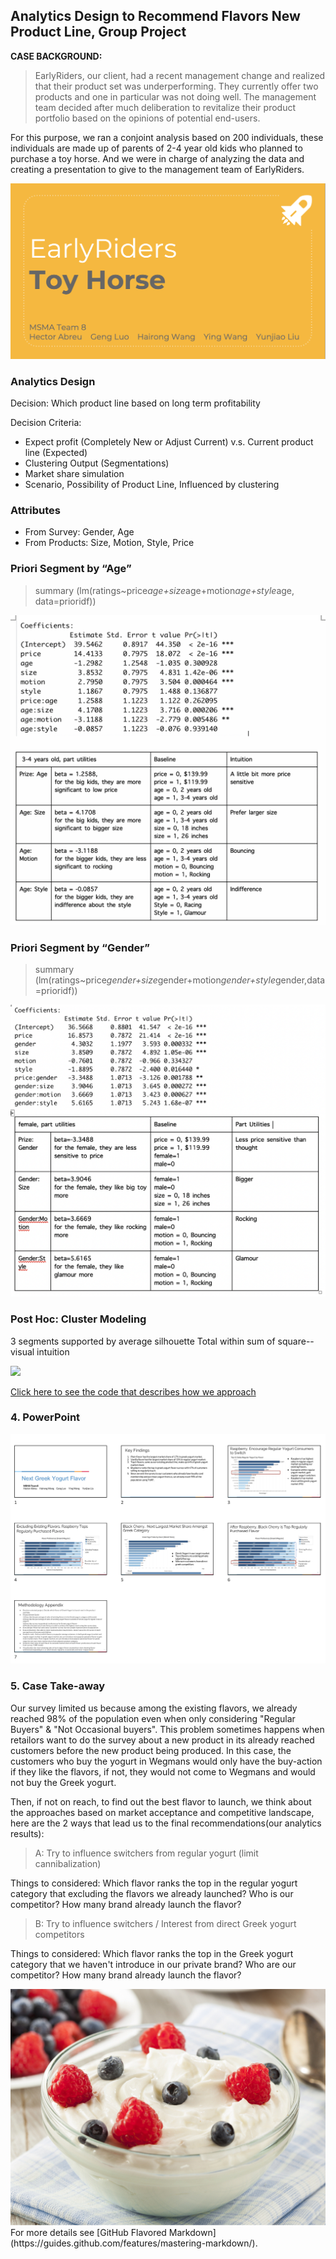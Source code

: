 ## Analytics Design to Recommend Flavors New Product Line, Group Project

**CASE BACKGROUND:**  

>EarlyRiders, our client, had a recent management change and realized that their product set was underperforming. They currently offer two products and one in particular was not doing well. The management team decided after much deliberation to revitalize their product portfolio based on the opinions of potential end-users. 


For this purpose, we ran a conjoint analysis based on 200 individuals, these individuals are made up of parents of 2-4 year old kids who planned to purchase a toy horse. And we were in charge of analyzing the data and creating a presentation to give to the management team of EarlyRiders. 	

<img src="images/Toyhorse.png?raw=true"/>

### Analytics Design

Decision: Which product line based on long term profitability

Decision Criteria:
* Expect profit (Completely New or Adjust Current) v.s. Current product line (Expected)
* Clustering Output (Segmentations)
* Market share simulation
* Scenario, Possibility of Product Line, Influenced by clustering

      
### Attributes 
    
* From Survey: Gender, Age
* From Products: Size, Motion, Style, Price

### Priori Segment by “Age” 

>  summary (lm(ratings~price*age+size*age+motion*age+style*age, data=prioridf))   

<img src="images/Toyhorse1.png?raw=true"/> 

### Priori Segment by “Gender”

>  summary (lm(ratings~price*gender+size*gender+motion*gender+style*gender,data=prioridf))
<img src="images/Toyhorse2.png?raw=true"/>

### Post Hoc: Cluster Modeling

3 segments supported by average silhouette
Total within sum of square--visual intuition

<img src="images/Toyhore3.png?raw=true"/>

[Click here to see the code that describes how we approach](/Yogurt-Project-Team8.html)


### 4. PowerPoint

<img src="images/Screen Shot 2020-02-15 at 02.22.00.png?raw=true"/>

### 5. Case Take-away

Our survey limited us because among the existing flavors, we already reached 98% of the population even when only considering "Regular Buyers" & "Not Occasional buyers". This problem sometimes happens when retailors want to do the survey about a new product in its already reached customers before the new product being produced. In this case, the customers who buy the yogurt in Wegmans would only have the buy-action if they like the flavors, if not, they would not come to Wegmans and would not buy the Greek yogurt.

Then, if not on reach, to find out the best flavor to launch, we think about the approaches based on market acceptance and competitive landscape, here are the 2 ways that lead us to the final recommendations(our analytics results):

> A: Try to influence switchers from regular yogurt (limit cannibalization)

Things to considered: Which flavor ranks the top in the regular yogurt category that excluding the flavors we already launched? Who is our competitor? How many brand already launch the flavor? 


> B: Try to influence switchers / Interest from direct Greek yogurt competitors

Things to considered: Which flavor ranks the top in the Greek yogurt category that we haven't introduce in our private brand? Who are our competitor? How many brand already launch the flavor? 

<img src="images/yogurtimage2.jpg?raw=true"/>
For more details see [GitHub Flavored Markdown](https://guides.github.com/features/mastering-markdown/).
